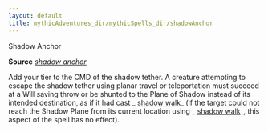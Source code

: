 ```yaml
---
layout: default
title: mythicAdventures_dir/mythicSpells_dir/shadowAnchor
---
```

Shadow Anchor

**Source** [_shadow anchor_](advancedRaceGuide_dir/uncommonRaces_dir/wayangs#_shadow-anchor)

Add your tier to the CMD of the shadow tether. A creature attempting to escape the shadow tether using planar travel or teleportation must succeed at a Will saving throw or be shunted to the Plane of Shadow instead of its intended destination, as if it had cast _ [shadow walk](spells_dir/shadowWalk#_shadow-walk)_ (if the target could not reach the Shadow Plane from its current location using _ [shadow walk](spells_dir/shadowWalk#_shadow-walk)_, this aspect of the spell has no effect).

